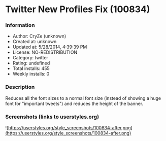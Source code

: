 # Twitter New Profiles Fix (100834)

### Information
- Author: CryZe (unknown)
- Created at: unknown
- Updated at: 5/28/2014, 4:39:39 PM
- License: NO-REDISTRIBUTION
- Category: twitter
- Rating: undefined
- Total installs: 455
- Weekly installs: 0


### Description
Reduces all the font sizes to a normal font size (instead of showing a huge font for "important tweets") and reduces the height of the banner.


### Screenshots (links to userstyles.org)
![https://userstyles.org/style_screenshots/100834-after.png](https://userstyles.org/style_screenshots/100834-after.png)


